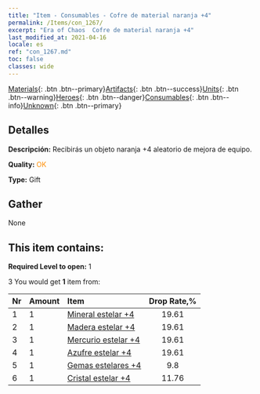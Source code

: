 ```yaml
---
title: "Item - Consumables - Cofre de material naranja +4"
permalink: /Items/con_1267/
excerpt: "Era of Chaos  Cofre de material naranja +4"
last_modified_at: 2021-04-16
locale: es
ref: "con_1267.md"
toc: false
classes: wide
---
```

 [Materials](/es/Items/){: .btn .btn--primary}[Artifacts](/es/Items/Artifacts/){: .btn .btn--success}[Units](/es/Items/Units/){: .btn .btn--warning}[Heroes](/es/Items/Heroes/){: .btn .btn--danger}[Consumables](/es/Items/Consumables/){: .btn .btn--info}[Unknown](/es/Items/Unknown/){: .btn .btn--primary}

## Detalles
 **Descripción:** Recibirás un objeto naranja +4 aleatorio de mejora de equipo.

 **Quality:** <span style="color: #FF8C00">OK</span>

 **Type:** Gift

## Gather

  None

## This item contains:

 **Required Level to open:** 1

 3 You would get **1** item  from:

  | Nr | Amount |     Item    | Drop Rate,% |
  |:---|:-------|:------------|:---------:|
  | 1 | 1 | [Mineral estelar +4](/es/Items/mat_89/) | 19.61 | 
  | 2 | 1 | [Madera estelar +4](/es/Items/mat_90/) | 19.61 | 
  | 3 | 1 | [Mercurio estelar +4](/es/Items/mat_91/) | 19.61 | 
  | 4 | 1 | [Azufre estelar +4](/es/Items/mat_92/) | 19.61 | 
  | 5 | 1 | [Gemas estelares +4](/es/Items/mat_93/) | 9.8 | 
  | 6 | 1 | [Cristal estelar +4](/es/Items/mat_94/) | 11.76 | 
